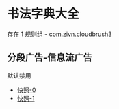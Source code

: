 # 书法字典大全

存在 1 规则组 - [com.zivn.cloudbrush3](/src/apps/com.zivn.cloudbrush3.ts)

## 分段广告-信息流广告

默认禁用

- [快照-0](https://i.gkd.li/import/13425305)
- [快照-1](https://i.gkd.li/import/13425306)

